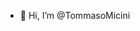 - 👋 Hi, I’m @TommasoMicini


<!---
TommasoMicini/TommasoMicini is a ✨ special ✨ repository because its `README.md` (this file) appears on your GitHub profile.
You can click the Preview link to take a look at your changes.
--->

